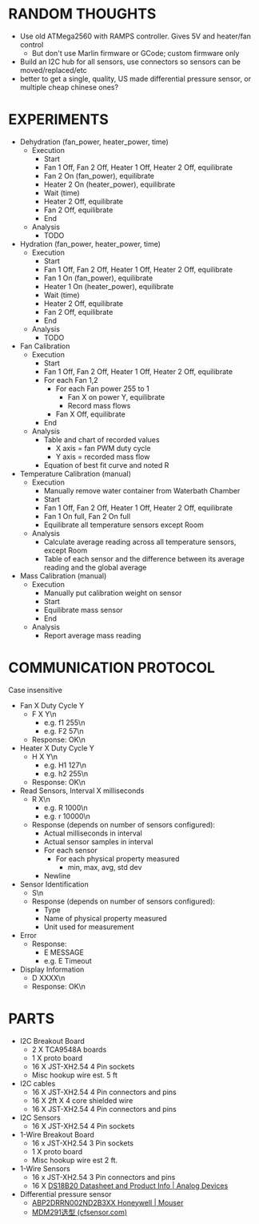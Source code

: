 # RANDOM THOUGHTS
- Use old ATMega2560 with RAMPS controller.  Gives 5V and heater/fan control
	- But don't use Marlin firmware or GCode; custom firmware only
- Build an I2C hub for all sensors, use connectors so sensors can be moved/replaced/etc
- better to get a single, quality, US made differential pressure sensor, or multiple cheap chinese ones?
# EXPERIMENTS
* Dehydration (fan_power, heater_power, time)
	* Execution
		* Start
		* Fan 1 Off, Fan 2 Off, Heater 1 Off, Heater 2  Off, equilibrate
		* Fan 2 On (fan_power), equilibrate
		* Heater 2 On (heater_power), equilibrate
		* Wait (time)
		* Heater 2 Off, equilibrate
		* Fan 2 Off, equilibrate
		* End
	* Analysis
		* TODO
* Hydration (fan_power, heater_power, time)
	* Execution
		* Start
		* Fan 1 Off, Fan 2 Off, Heater 1 Off, Heater 2  Off, equilibrate
		* Fan 1 On (fan_power), equilibrate
		* Heater 1 On (heater_power), equilibrate
		* Wait (time)
		* Heater 2 Off, equilibrate
		* Fan 2 Off, equilibrate
		* End
	* Analysis
		* TODO
* Fan Calibration
	* Execution
		* Start
		* Fan 1 Off, Fan 2 Off, Heater 1 Off, Heater 2  Off, equilibrate
		* For each Fan 1,2
			* For each Fan power 255 to 1
				* Fan X on power Y, equilibrate
				* Record mass flows
			* Fan X Off, equilibrate
		* End
	* Analysis
		* Table and chart of recorded values
			* X axis = fan PWM duty cycle
			* Y axis = recorded mass flow
		* Equation of best fit curve and noted R
* Temperature Calibration (manual)
	* Execution
		* Manually remove water container from Waterbath Chamber
		* Start
		* Fan 1 Off, Fan 2 Off, Heater 1 Off, Heater 2  Off, equilibrate
		* Fan 1 On full, Fan 2 On full
		* Equilibrate all temperature sensors except Room
	* Analysis
		* Calculate average reading across all temperature sensors, except Room
		* Table of each sensor and the difference between its average reading and the global average
* Mass Calibration (manual)
	* Execution
		* Manually put calibration weight on sensor
		* Start
		* Equilibrate mass sensor
		* End
	* Analysis
		* Report average mass reading
# COMMUNICATION PROTOCOL
Case insensitive
* Fan X Duty Cycle Y
	* F X Y\n
		* e.g. f1 255\n
		* e.g. F2 57\n
	* Response: OK\n
* Heater X Duty Cycle Y
	* H X Y\n
		* e.g. H1 127\n
		* e.g. h2 255\n
	* Response: OK\n
* Read Sensors, Interval X milliseconds
	* R X\n
		* e.g. R 1000\n
		* e.g. r 10000\n
	* Response (depends on number of sensors configured):
		* Actual milliseconds in interval
		* Actual sensor samples in interval
		* For each sensor
			* For each physical property measured
				* min, max, avg, std dev
		* Newline
* Sensor Identification
	* S\n
	* Response (depends on number of sensors configured):
		* Type
		* Name of physical property measured
		* Unit used for measurement
* Error
	* Response:
		* E MESSAGE
		* e.g. E Timeout
* Display Information
	* D XXXX\n
	* Response: OK\n
# PARTS
* I2C Breakout Board
	* 2 X TCA9548A boards
	* 1 X proto board
	* 16 X JST-XH2.54 4 Pin sockets
	* Misc hookup wire est. 5 ft
* I2C cables
	* 16  X JST-XH2.54 4 Pin connectors and pins
	* 16 X 2ft X 4 core shielded wire
	* 16  X JST-XH2.54 4 Pin connectors and pins
* I2C Sensors
	* 16 X JST-XH2.54 4 Pin sockets
* 1-Wire Breakout Board
	* 16 x JST-XH2.54 3 Pin sockets
	* 1 X proto board
	*  Misc hookup wire est 2 ft.
* 1-Wire Sensors
	* 16 x JST-XH2.54 3 Pin connectors and pins
	* 16 X [DS18B20 Datasheet and Product Info | Analog Devices](https://www.analog.com/en/products/ds18b20.html#documentation)
*  Differential pressure sensor
	*  [ABP2DRRN002ND2B3XX Honeywell | Mouser](https://www.mouser.com/ProductDetail/Honeywell/ABP2DRRN002ND2B3XX?qs=pUKx8fyJudCsCuOP9rBvpA%3D%3D)
	* [MDM291选型 (cfsensor.com)](https://cfsensor.com/wp-content/uploads/2022/11/XGZP6897D-Pressure-Sensor-V2.7.pdf)